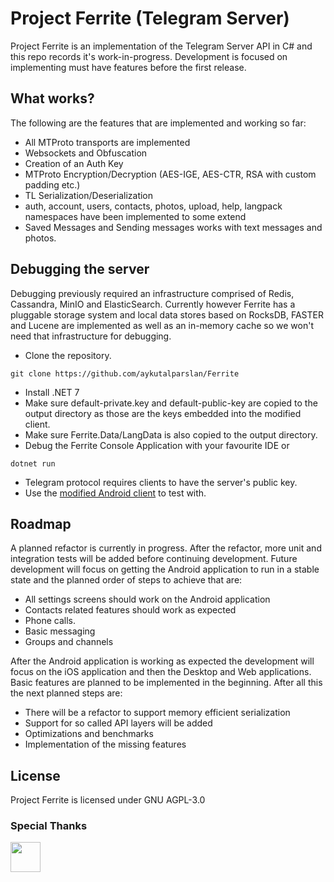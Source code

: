 # Project Ferrite (Telegram Server)

Project Ferrite is an implementation of the Telegram Server API in C# and this repo records it's work-in-progress. Development is focused on implementing must have features before the first release.

## What works?

The following are the features that are implemented and working so far:
- All MTProto transports are implemented
- Websockets and Obfuscation
- Creation of an Auth Key
- MTProto Encryption/Decryption (AES-IGE, AES-CTR, RSA with custom padding etc.)
- TL Serialization/Deserialization
- auth, account, users, contacts, photos, upload, help, langpack namespaces have been implemented to some extend
- Saved Messages and Sending messages works with text messages and photos.

## Debugging the server
Debugging previously required an infrastructure comprised of Redis, Cassandra, MinIO and ElasticSearch. Currently however Ferrite has a pluggable storage system and local data stores based on RocksDB, FASTER and Lucene are implemented as well as an in-memory cache so we won't need that infrastructure for debugging.
- Clone the repository.
```console
git clone https://github.com/aykutalparslan/Ferrite
```
- Install .NET 7 
- Make sure default-private.key and default-public-key are copied to the output directory as those are the keys embedded into the modified client.
- Make sure Ferrite.Data/LangData is also copied to the output directory.
- Debug the Ferrite Console Application with your favourite IDE or
```console
dotnet run
```
- Telegram protocol requires clients to have the server's public key.
- Use the [modified Android client](https://github.com/aykutalparslan/Telegram) to test with.


## Roadmap

A planned refactor is currently in progress. 
After the refactor, more unit and integration tests will be added before continuing development. 
Future development will focus on getting the Android application to run in a stable state and the planned order of steps to achieve that are:
- All settings screens should work on the Android application
- Contacts related features should work as expected
- Phone calls.
- Basic messaging
- Groups and channels

After the Android application is working as expected the development will focus on the iOS application and then the Desktop and Web applications. Basic features are planned to be implemented in the beginning. After all this the next planned steps are:
- There will be a refactor to support memory efficient serialization
- Support for so called API layers will be added
- Optimizations and benchmarks
- Implementation of the missing features


## License

Project Ferrite is licensed under GNU AGPL-3.0

### Special Thanks

<a href="https://jb.gg/OpenSourceSupport"><img src="https://resources.jetbrains.com/storage/products/company/brand/logos/Rider_icon.svg" width="48"><a/>

[Telegram-Server]: <https://github.com/aykutalparslan/Telegram-Server/>
